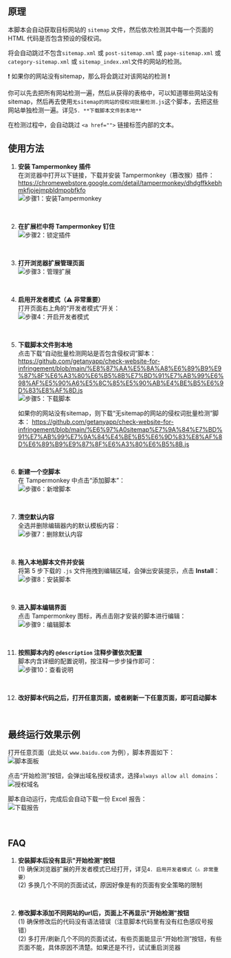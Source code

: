 ## 原理

本脚本会自动获取目标网站的 `sitemap` 文件，然后依次检测其中每一个页面的 HTML 代码是否包含预设的侵权词。  

将会自动跳过不包含`sitemap.xml` 或 `post-sitemap.xml` 或 `page-sitemap.xml` 或 `category-sitemap.xml` 或 `sitemap_index.xml`文件的网站的检测。  

❗ 如果你的网站没有sitemap，那么将会跳过对该网站的检测 ❗  

你可以先去把所有网站检测一遍，然后从获得的表格中，可以知道哪些网站没有sitemap，然后再去使用`无sitemap的网站的侵权词批量检测.js`这个脚本，去把这些网站单独检测一遍。详见`5. **下载脚本文件到本地**`

在检测过程中，会自动跳过 `<a href="">` 链接标签内部的文本。

## 使用方法

1. **安装 Tampermonkey 插件**  
   在浏览器中打开以下链接，下载并安装 Tampermonkey（篡改猴）插件：  
   https://chromewebstore.google.com/detail/tampermonkey/dhdgffkkebhmkfjojejmpbldmpobfkfo  
   ![步骤1：安装Tampermonkey](https://raw.githubusercontent.com/getanyapp/check-website-for-infringement/main/image/0.jpg)

   <br>

2. **在扩展栏中将 Tampermonkey 钉住**  
   ![步骤2：锁定插件](https://raw.githubusercontent.com/getanyapp/check-website-for-infringement/main/image/1.jpg)

   <br>

3. **打开浏览器扩展管理页面**  
   ![步骤3：管理扩展](https://raw.githubusercontent.com/getanyapp/check-website-for-infringement/main/image/2.jpg)

   <br>

4. **启用开发者模式（⚠️ 非常重要）**  
   打开页面右上角的“开发者模式”开关：  
   ![步骤4：开启开发者模式](https://raw.githubusercontent.com/getanyapp/check-website-for-infringement/main/image/3.jpg)

   <br>

5. **下载脚本文件到本地**  
   点击下载“自动批量检测网站是否包含侵权词”脚本：  
   https://github.com/getanyapp/check-website-for-infringement/blob/main/%E8%87%AA%E5%8A%A8%E6%89%B9%E9%87%8F%E6%A3%80%E6%B5%8B%E7%BD%91%E7%AB%99%E6%98%AF%E5%90%A6%E5%8C%85%E5%90%AB%E4%BE%B5%E6%9D%83%E8%AF%8D.js  
   ![步骤5：下载脚本](https://raw.githubusercontent.com/getanyapp/check-website-for-infringement/main/image/10.jpg)  

   如果你的网站没有sitemap，则下载“无sitemap的网站的侵权词批量检测”脚本：
      https://github.com/getanyapp/check-website-for-infringement/blob/main/%E6%97%A0sitemap%E7%9A%84%E7%BD%91%E7%AB%99%E7%9A%84%E4%BE%B5%E6%9D%83%E8%AF%8D%E6%89%B9%E9%87%8F%E6%A3%80%E6%B5%8B.js

   <br>

7. **新建一个空脚本**  
   在 Tampermonkey 中点击“添加脚本”：  
   ![步骤6：新增脚本](https://raw.githubusercontent.com/getanyapp/check-website-for-infringement/main/image/4.jpg)

   <br>

8. **清空默认内容**  
   全选并删除编辑器内的默认模板内容：  
   ![步骤7：删除默认内容](https://raw.githubusercontent.com/getanyapp/check-website-for-infringement/main/image/5.jpg)

   <br>

9. **拖入本地脚本文件并安装**  
   将第 5 步下载的 `.js` 文件拖拽到编辑区域，会弹出安装提示，点击 **Install**：  
   ![步骤8：安装脚本](https://raw.githubusercontent.com/getanyapp/check-website-for-infringement/main/image/6.jpg)

   <br>

10. **进入脚本编辑界面**  
   点击 Tampermonkey 图标，再点击刚才安装的脚本进行编辑：  
   ![步骤9：编辑脚本](https://raw.githubusercontent.com/getanyapp/check-website-for-infringement/main/image/7.jpg)

   <br>

11. **按照脚本内的 `@description` 注释步骤依次配置**  
    脚本内含详细的配置说明，按注释一步步操作即可：  
    ![步骤10：查看说明](https://raw.githubusercontent.com/getanyapp/check-website-for-infringement/main/image/8.jpg)

    <br>

12. **改好脚本代码之后，打开任意页面，或者刷新一下任意页面，即可启动脚本**

    <br>

## 最终运行效果示例

打开任意页面（此处以 `www.baidu.com` 为例），脚本界面如下：  
![脚本面板](https://raw.githubusercontent.com/getanyapp/check-website-for-infringement/main/image/9.jpg)

点击“开始检测”按钮，会弹出域名授权请求，选择`always allow all domains`：  
![授权域名](https://raw.githubusercontent.com/getanyapp/check-website-for-infringement/main/image/9.0.jpg)

脚本自动运行，完成后会自动下载一份 Excel 报告：  
![下载报告](https://raw.githubusercontent.com/getanyapp/check-website-for-infringement/main/image/9.1.jpg)

<br>

## FAQ
1. **安装脚本后没有显示"开始检测"按钮**  
   (1) 确保浏览器扩展的开发者模式已经打开，详见`4. 启用开发者模式（⚠️ 非常重要）`  
   (2) 多换几个不同的页面试试，原因好像是有的页面有安全策略的限制
   
   <br>
   
3. **修改脚本添加不同网站的url后，页面上不再显示"开始检测"按钮**  
   (1) 确保修改后的代码没有语法错误（注意脚本代码里有没有红色感叹号报错）  
   (2) 多打开/刷新几个不同的页面试试，有些页面能显示“开始检测”按钮，有些页面不能，具体原因不清楚。如果还是不行，试试重启浏览器
